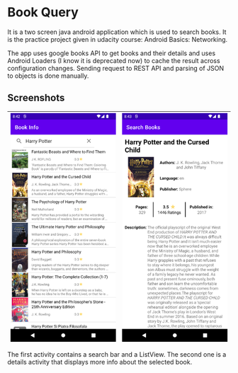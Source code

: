 # Book Query

It is a two screen java android application which is used to search books. It is the practice project given in udacity course: Android Basics: Networking.

The app uses google books API to get books and their details and uses Android Loaders (I know it is deprecated now) to cache the result across configuration changes. Sending request to REST API and parsing of JSON to objects is done manually.

## Screenshots

| ![search_page_screenshot](screenshot/screenshot_search_page.png) | ![search_page_screenshot](screenshot/screenshot_details_page.png) |
|------------------------------------------------------------------|-------------------------------------------------------------------|

The first activity contains a search bar and a ListView. The second one is a details activity that displays more info about the selected book.
